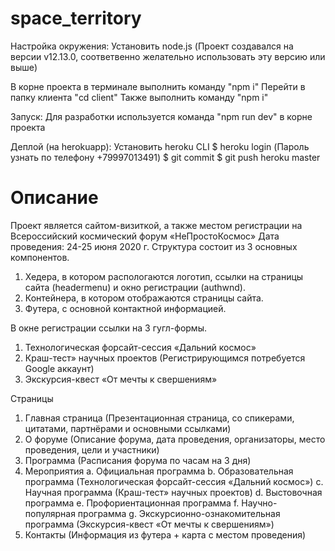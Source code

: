 # space_territory

Настройка окружения:
Установить node.js (Проект создавался на версии v12.13.0, соответвенно желательно использовать эту версию или выше)

В корне проекта в терминале выполнить команду "npm i"
Перейти в папку клиента "cd client"
Также выполнить команду "npm i"

Запуск:
Для разработки используется команда "npm run dev" в корне проекта

Деплой (на herokuapp):
Установить heroku CLI
$ heroku login
(Пароль узнать по телефону +79997013491)
$ git commit
$ git push heroku master

# Описание

Проект является сайтом-визиткой, а также местом регистрации на Всероссийский космический форум «НеПростоКосмос»
Дата проведения: 24-25 июня 2020 г.
Структура состоит из 3 основных компонентов.
1. Хедера, в котором распологаются логотип, ссылки на страницы сайта (headermenu) и окно регистрации (authwnd).
2. Контейнера, в котором отображаются страницы сайта.
3. Футера, с основной контактной информацией.

В окне регистрации ссылки на 3 гугл-формы.
1. Технологическая форсайт-сессия «Дальний космос»
2. Краш-тест» научных проектов (Регистрирующимся потребуется Google аккаунт)
3. Экскурсия-квест «От мечты к свершениям»

Страницы

1. Главная страница (Презентационная страница, со спикерами, цитатами, партнёрами и основными ссылками)
2. О форуме (Описание форума, дата проведения, организаторы, место проведения, цели и участники)
3. Программа (Расписания форума по часам на 3 дня)
4. Мероприятия
    a. Официальная программа
    b. Образовательная программа (Технологическая форсайт-сессия «Дальний космос»)
    c. Научная программа (Краш-тест» научных проектов)
    d. Выстовочная программа
    e. Профориентационная программа
    f. Научно-популярная программа
    g. Экскурсионно-ознакомительная программа (Экскурсия-квест «От мечты к свершениям»)
5. Контакты (Информация из футера + карта с местом проведения)